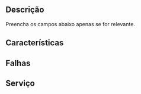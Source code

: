 ## Descrição

Preencha os campos abaixo apenas se for relevante.

## Características

## Falhas

## Serviço

